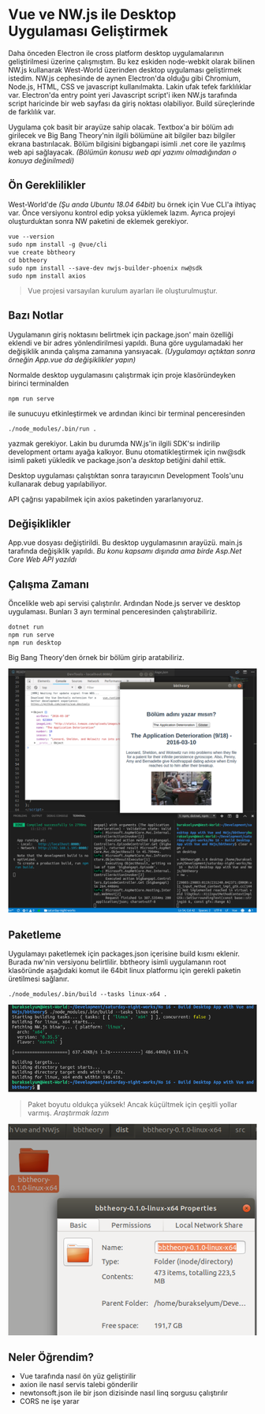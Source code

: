 # Vue ve NW.js ile Desktop Uygulaması Geliştirmek

Daha önceden Electron ile cross platform desktop uygulamalarının geliştirilmesi üzerine çalışmıştım. Bu kez eskiden node-webkit olarak bilinen NW.js kullanarak West-World üzerinden desktop uygulaması geliştirmek istedim. NW.js cephesinde de aynen Electron'da olduğu gibi Chromium, Node.js, HTML, CSS ve javascript kullanılmakta. Lakin ufak tefek farklılıklar var. Electron'da entry point yeri Javascript script'i iken NW.js tarafında script haricinde bir web sayfası da giriş noktası olabiliyor. Build süreçlerinde de farklılık var.

Uygulama çok basit bir arayüze sahip olacak. Textbox'a bir bölüm adı girilecek ve Big Bang Theory'nin ilgili bölümüne ait bilgiler bazı bilgiler ekrana bastırılacak. Bölüm bilgisini bigbangapi isimli .net core ile yazılmış web api sağlayacak. _(Bölümün konusu web api yazımı olmadığından o konuya değinilmedi)_

## Ön Gereklilikler

West-World'de _(Şu anda Ubuntu 18.04 64bit)_ bu örnek için Vue CLI'a ihtiyaç var. Önce versiyonu kontrol edip yoksa yüklemek lazım. Ayrıca projeyi oluşturduktan sonra NW paketini de eklemek gerekiyor.

```
vue --version
sudo npm install -g @vue/cli
vue create bbtheory
cd bbtheory
sudo npm install --save-dev nwjs-builder-phoenix nw@sdk
sudo npm install axios
```

>Vue projesi varsayılan kurulum ayarları ile oluşturulmuştur.

## Bazı Notlar

Uygulamanın giriş noktasını belirtmek için package.json' main özelliği eklendi ve bir adres yönlendirilmesi yapıldı. Buna göre uygulamadaki her değişiklik anında çalışma zamanına yansıyacak. _(Uygulamayı açtıktan sonra örneğin App.vue da değişiklikler yapın)_

Normalde desktop uygulamasını çalıştırmak için proje klasöründeyken birinci terminalden

```
npm run serve
```

ile sunucuyu etkinleştirmek ve ardından ikinci bir terminal penceresinden 

```
./node_modules/.bin/run .
```

yazmak gerekiyor. Lakin bu durumda NW.js'in ilgili SDK'sı indirilip development ortamı ayağa kalkıyor. Bunu otomatikleştirmek için nw@sdk isimli paketi yükledik ve package.json'a _desktop_ betiğini dahil ettik. 

Desktop uygulaması çalıştıktan sonra tarayıcının Development Tools'unu kullanarak debug yapılabiliyor.

API çağrısı yapabilmek için axios paketinden yararlanıyoruz.

## Değişiklikler

App.vue dosyası değiştirildi. Bu desktop uygulamasının arayüzü.
main.js tarafında değişiklik yapıldı.
_Bu konu kapsamı dışında ama birde Asp.Net Core Web API yazıldı_

## Çalışma Zamanı

Öncelikle web api servisi çalıştırılır. Ardından Node.js server ve desktop uygulaması. Bunları 3 ayrı terminal penceresinden çalıştırabiliriz.

```
dotnet run
npm run serve
npm run desktop
```

Big Bang Theory'den örnek bir bölüm girip aratabiliriz.

![cover_1.png](cover_1.png)

## Paketleme

Uygulamayı paketlemek için packages.json içerisine build kısmı eklenir. Burada nw'nin versiyonu belirtlilir. bbtheory isimli uygulamanın root klasöründe aşağıdaki komut ile 64bit linux platformu için gerekli paketin üretilmesi sağlanır.

```
./node_modules/.bin/build --tasks linux-x64 .
```

![cover_2.png](cover_2.png)

>Paket boyutu oldukça yüksek! Ancak küçültmek için çeşitli yollar varmış. _Araştırmak lazım_

![cover_3.png](cover_3.png)

## Neler Öğrendim?

- Vue tarafında nasıl ön yüz geliştirilir
- axion ile nasıl servis talebi gönderilir
- newtonsoft.json ile bir json dizisinde nasıl linq sorgusu çalıştırılır
- CORS ne işe yarar
